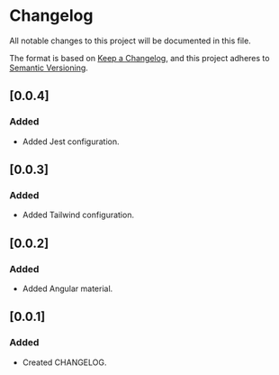 # Changelog

All notable changes to this project will be documented in this file.

The format is based on [Keep a Changelog](https://keepachangelog.com/en/1.0.0/),
and this project adheres to [Semantic Versioning](https://semver.org/spec/v2.0.0.html).

## [0.0.4]

### Added

- Added Jest configuration.

## [0.0.3]

### Added

- Added Tailwind configuration.

## [0.0.2]

### Added

- Added Angular material.

## [0.0.1]

### Added

- Created CHANGELOG.
